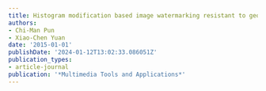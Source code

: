```yaml
---
title: Histogram modification based image watermarking resistant to geometric distortions
authors:
- Chi-Man Pun
- Xiao-Chen Yuan
date: '2015-01-01'
publishDate: '2024-01-12T13:02:33.086051Z'
publication_types:
- article-journal
publication: '*Multimedia Tools and Applications*'
---
```

